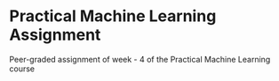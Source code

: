 # Practical Machine Learning Assignment
Peer-graded assignment of week - 4 of the Practical Machine Learning course
